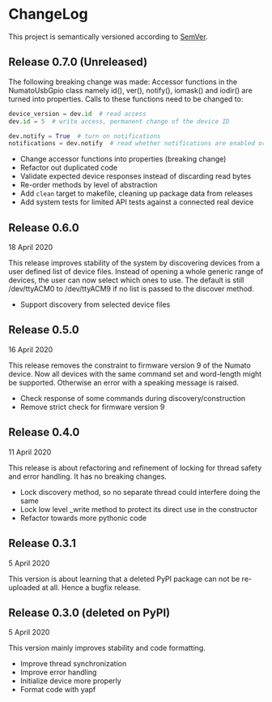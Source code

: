 ChangeLog
=========

This project is semantically versioned according to
[SemVer](http://www.semver.org).

Release 0.7.0 (Unreleased)
--------------------------

The following breaking change was made: Accessor functions in the NumatoUsbGpio
class namely id(), ver(), notify(), iomask() and iodir() are turned into
properties. Calls to these functions need to be changed to:

```python
device_version = dev.id  # read access
dev.id = 5  # write access, permanent change of the device ID

dev.notify = True  # turn on notifications
notifications = dev.notify  # read whether notifications are enabled or not
```

- Change accessor functions into properties (breaking change)
- Refactor out duplicated code
- Validate expected device responses instead of discarding read bytes
- Re-order methods by level of abstraction
- Add `clean` target to makefile, cleaning up package data from releases
- Add system tests for limited API tests against a connected real device

Release 0.6.0
-------------

18 April 2020

This release improves stability of the system by discovering devices from a
user defined list of device files. Instead of opening a whole generic range of
devices, the user can now select which ones to use. The default is still
/dev/ttyACM0 to /dev/ttyACM9 if no list is passed to the discover method.

- Support discovery from selected device files

Release 0.5.0
-------------

16 April 2020

This release removes the constraint to firmware version 9 of the Numato device.
Now all devices with the same command set and word-length might be supported.
Otherwise an error with a speaking message is raised.

- Check response of some commands during discovery/construction
- Remove strict check for firmware version 9

Release 0.4.0
-------------

11 April 2020

This release is about refactoring and refinement of locking for thread safety
and error handling. It has no breaking changes.

- Lock discovery method, so no separate thread could interfere doing the same
- Lock low level _write method to protect its direct use in the constructor
- Refactor towards more pythonic code

Release 0.3.1
-------------

5 April 2020

This version is about learning that a deleted PyPI package can not be
re-uploaded at all. Hence a bugfix release.

Release 0.3.0 (deleted on PyPI)
-------------

5 April 2020

This version mainly improves stability and code formatting.

- Improve thread synchronization
- Improve error handling
- Initialize device more properly
- Format code with yapf
